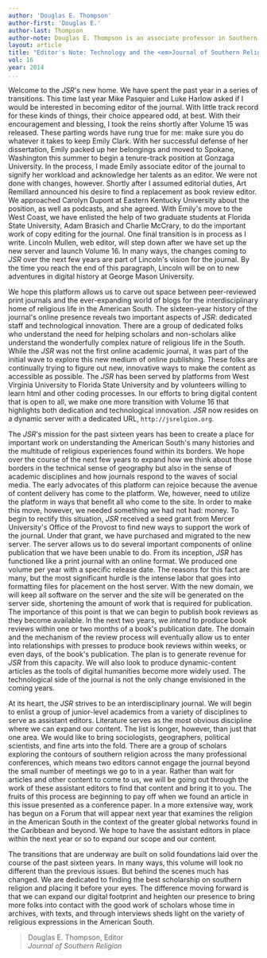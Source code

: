 ```yaml
---
author: 'Douglas E. Thompson'
author-first: 'Douglas E.'
author-last: Thompson
author-note: Douglas E. Thompson is an associate professor in Southern Studies at Mercer University. He serves as editor of <em>JSR</em>.
layout: article
title: "Editor's Note: Technology and the <em>Journal of Southern Religion</em>"
vol: 16
year: 2014
...
```


Welcome to the *JSR*'s new home. We have spent the past year in a series
of transitions. This time last year Mike Pasquier and Luke Harlow asked
if I would be interested in becoming editor of the journal. With little
track record for these kinds of things, their choice appeared odd, at
best. With their encouragement and blessing, I took the reins shortly
after Volume 15 was released. These parting words have rung true for me:
make sure you do whatever it takes to keep Emily Clark. With her
successful defense of her dissertation, Emily packed up her belongings
and moved to Spokane, Washington this summer to begin a tenure-track
position at Gonzaga University. In the process, I made Emily associate
editor of the journal to signify her workload and acknowledge her
talents as an editor. We were not done with changes, however. Shortly
after I assumed editorial duties, Art Remillard announced his desire to
find a replacement as book review editor. We approached Carolyn Dupont
at Eastern Kentucky University about the position, as well as podcasts,
and she agreed. With Emily's move to the West Coast, we have enlisted
the help of two graduate students at Florida State University, Adam
Brasich and Charlie McCrary, to do the important work of copy editing
for the journal. One final transition is in process as I write. Lincoln
Mullen, web editor, will step down after we have set up the new server
and launch Volume 16. In many ways, the changes coming to *JSR* over the next few years are part of Lincoln's vision for the journal. By the time you reach the end of this paragraph, Lincoln will be
on to new adventures in digital history at George Mason University.

We hope this platform allows us to carve out space between peer-reviewed
print journals and the ever-expanding world of blogs for the
interdisciplinary home of religious life in the American South. The
sixteen-year history of the journal's online presence reveals two
important aspects of *JSR*: dedicated staff and technological
innovation. There are a group of dedicated folks who understand the need
for helping scholars and non-scholars alike understand the wonderfully
complex nature of religious life in the South. While the *JSR* was not
the first online academic journal, it was part of the initial wave to
explore this new medium of online publishing. These folks are
continually trying to figure out new, innovative ways to make the
content as accessible as possible. The *JSR* has been served by
platforms from West Virginia University to Florida State University and
by volunteers willing to learn html and other coding processes. In our
efforts to bring digital content that is open to all, we make one more
transition with Volume 16 that highlights both dedication and
technological innovation. *JSR* now resides on a dynamic server with a
dedicated URL, `http://jsrelgion.org`.

The *JSR*'s mission for the past sixteen years has been to create a
place for important work on understanding the American South's many
histories and the multitude of religious experiences found within its
borders. We hope over the course of the next few years to expand how we
think about those borders in the technical sense of geography but also
in the sense of academic disciplines and how journals respond to the
waves of social media. The early advocates of this platform can rejoice
because the avenue of content delivery has come to the platform. We,
however, need to utilize the platform in ways that benefit all who come
to the site. In order to make this move, however, we needed something we
had not had: money. To begin to rectify this situation, *JSR* received a
seed grant from Mercer University's Office of the Provost to find new
ways to support the work of the journal. Under that grant, we have
purchased and migrated to the new server. The server allows us to do
several important components of online publication that we have been
unable to do. From its inception, *JSR* has functioned like a print
journal with an online format. We produced one volume per year with a
specific release date. The reasons for this fact are many, but the most
significant hurdle is the intense labor that goes into formatting files
for placement on the host server. With the new domain, we will keep all
software on the server and the site will be generated on the server
side, shortening the amount of work that is required for publication.
The importance of this point is that we can begin to publish book
reviews as they become available. In the next two years, we *intend* to
produce book reviews within one or two months of a book's publication
date. The domain and the mechanism of the review process will eventually
allow us to enter into relationships with presses to produce book
reviews within weeks, or even days, of the book's publication. The plan
is to generate revenue for *JSR* from this capacity. We will also look
to produce dynamic-content articles as the tools of digital humanities
become more widely used. The technological side of the journal is not
the only change envisioned in the coming years.

At its heart, the *JSR* strives to be an interdisciplinary journal. We
will begin to enlist a group of junior-level academics from a variety of
disciplines to serve as assistant editors. Literature serves as the most
obvious discipline where we can expand our content. The list is longer,
however, than just that one area. We would like to bring sociologists,
geographers, political scientists, and fine arts into the fold. There
are a group of scholars exploring the contours of southern religion
across the many professional conferences, which means two editors
cannot engage the journal beyond the small number of meetings we go to
in a year. Rather than wait for articles and other content to come to
us, we will be going out through the work of these assistant editors to
find that content and bring it to you. The fruits of this process are
beginning to pay off when we found an article in this issue presented as
a conference paper. In a more extensive way, work has begun on a Forum
that will appear next year that examines the religion in the American
South in the context of the greater global networks found in the
Caribbean and beyond. We hope to have the assistant editors in place
within the next year or so to expand our scope and our content.

The transitions that are underway are built on solid foundations laid
over the course of the past sixteen years. In many ways, this volume
will look no different than the previous issues. But behind the scenes
much has changed. We are dedicated to finding the best scholarship on
southern religion and placing it before your eyes. The difference moving
forward is that we can expand our digital footprint and heighten our
presence to bring more folks into contact with the good work of scholars
whose time in archives, with texts, and through interviews sheds light
on the variety of religious expressions in the American South.

> Douglas E. Thompson, Editor  
> *Journal of Southern Religion*
